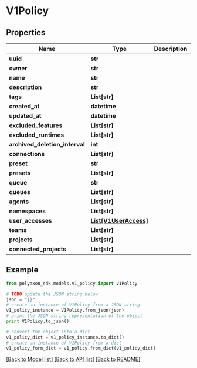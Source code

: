# V1Policy


## Properties
Name | Type | Description | Notes
------------ | ------------- | ------------- | -------------
**uuid** | **str** |  | [optional] 
**owner** | **str** |  | [optional] 
**name** | **str** |  | [optional] 
**description** | **str** |  | [optional] 
**tags** | **List[str]** |  | [optional] 
**created_at** | **datetime** |  | [optional] 
**updated_at** | **datetime** |  | [optional] 
**excluded_features** | **List[str]** |  | [optional] 
**excluded_runtimes** | **List[str]** |  | [optional] 
**archived_deletion_interval** | **int** |  | [optional] 
**connections** | **List[str]** |  | [optional] 
**preset** | **str** |  | [optional] 
**presets** | **List[str]** |  | [optional] 
**queue** | **str** |  | [optional] 
**queues** | **List[str]** |  | [optional] 
**agents** | **List[str]** |  | [optional] 
**namespaces** | **List[str]** |  | [optional] 
**user_accesses** | [**List[V1UserAccess]**](V1UserAccess.md) |  | [optional] 
**teams** | **List[str]** |  | [optional] 
**projects** | **List[str]** |  | [optional] 
**connected_projects** | **List[str]** |  | [optional] 

## Example

```python
from polyaxon_sdk.models.v1_policy import V1Policy

# TODO update the JSON string below
json = "{}"
# create an instance of V1Policy from a JSON string
v1_policy_instance = V1Policy.from_json(json)
# print the JSON string representation of the object
print V1Policy.to_json()

# convert the object into a dict
v1_policy_dict = v1_policy_instance.to_dict()
# create an instance of V1Policy from a dict
v1_policy_form_dict = v1_policy.from_dict(v1_policy_dict)
```
[[Back to Model list]](../README.md#documentation-for-models) [[Back to API list]](../README.md#documentation-for-api-endpoints) [[Back to README]](../README.md)


